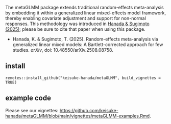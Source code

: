 The metaGLMM package extends traditional random-effects meta-analysis by embedding it within a generalized linear mixed-effects model framework, thereby enabling covariate adjustment and support for non-normal responses. This methodology was introduced in [Hanada & Sugimoto (2025)](https://arxiv.org/abs/2508.08758); please be sure to cite that paper when using this package.

- Hanada, K. & Sugimoto, T. (2025). Random-effects meta-analysis via generalized linear mixed models: A Bartlett-corrected approach for few studies. *arXiv*, doi: 10.48550/arXiv.2508.08758.


## install
```{r}
remotes::install_github("keisuke-hanada/metaGLMM", build_vignettes = TRUE)
```

## example code
Please see our vignettes: <https://github.com/keisuke-hanada/metaGLMM/blob/main/vignettes/metaGLMM-examples.Rmd>.


